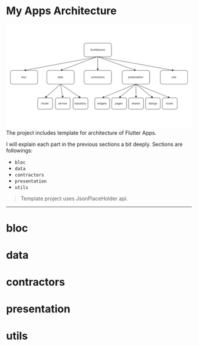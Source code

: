 # My Apps Architecture
![Architecture diagram](diagram.png)
The project includes template for architecture of Flutter Apps.

I will explain each part in the previous sections a bit deeply. Sections are followings:

- `bloc`
- `data`
- `contractors`
- `presentation`
- `utils`

> Template project uses JsonPlaceHolder api.

---

# bloc

# data

# contractors

# presentation

# utils
